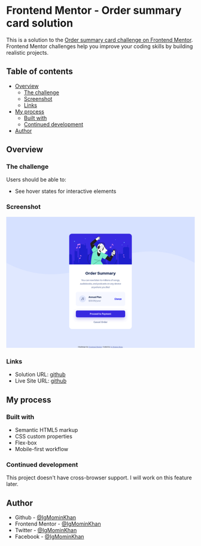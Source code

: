 # Frontend Mentor - Order summary card solution

This is a solution to the [Order summary card challenge on Frontend Mentor](https://www.frontendmentor.io/challenges/order-summary-component-QlPmajDUj). Frontend Mentor challenges help you improve your coding skills by building realistic projects.

## Table of contents

- [Overview](#overview)
  - [The challenge](#the-challenge)
  - [Screenshot](#screenshot)
  - [Links](#links)
- [My process](#my-process)
  - [Built with](#built-with)
  - [Continued development](#continued-development)
- [Author](#author)

## Overview

### The challenge

Users should be able to:

- See hover states for interactive elements

### Screenshot

![](./screenshot/screenshot.png)

### Links

- Solution URL: [github]()
- Live Site URL: [github](https://igmominkhan.github.io/order-summary/)

## My process

### Built with

- Semantic HTML5 markup
- CSS custom properties
- Flex-box
- Mobile-first workflow

### Continued development

This project doesn't have cross-browser support. I will work on this feature later.

## Author

- Github - [@IgMominKhan](https://github.com/IgMominKhan)
- Frontend Mentor - [@IgMominKhan](https://www.frontendmentor.io/profile/IgMominKhan)
- Twitter - [@IgMominKhan](https://twitter.com/Ig_Momin_Khan)
- Facebook - [@IgMominKhan](https://www.facebook.com/profile.php?id=100028163183392)

